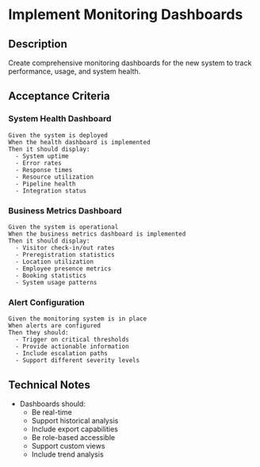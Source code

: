# Implement Monitoring Dashboards

## Description
Create comprehensive monitoring dashboards for the new system to track performance, usage, and system health.

## Acceptance Criteria

### System Health Dashboard
```gherkin
Given the system is deployed
When the health dashboard is implemented
Then it should display:
  - System uptime
  - Error rates
  - Response times
  - Resource utilization
  - Pipeline health
  - Integration status
```

### Business Metrics Dashboard
```gherkin
Given the system is operational
When the business metrics dashboard is implemented
Then it should display:
  - Visitor check-in/out rates
  - Preregistration statistics
  - Location utilization
  - Employee presence metrics
  - Booking statistics
  - System usage patterns
```

### Alert Configuration
```gherkin
Given the monitoring system is in place
When alerts are configured
Then they should:
  - Trigger on critical thresholds
  - Provide actionable information
  - Include escalation paths
  - Support different severity levels
```

## Technical Notes
- Dashboards should:
  - Be real-time
  - Support historical analysis
  - Include export capabilities
  - Be role-based accessible
  - Support custom views
  - Include trend analysis 